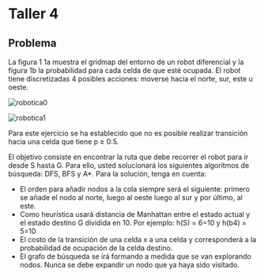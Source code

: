 # Taller 4

## Problema

La figura 1 1a muestra el gridmap del entorno de un robot diferencial y 
la figura 1b la probabilidad para cada celda de que esté ocupada. El robot 
tiene discretizadas 4 posibles acciones: moverse hacia el norte,
sur, este u oeste.

![robotica0](https://user-images.githubusercontent.com/53923936/79271581-a861cd80-7e65-11ea-867f-7573227cb9fe.PNG)

![robotica1](https://user-images.githubusercontent.com/53923936/79271608-b31c6280-7e65-11ea-91e9-bef196913848.PNG)

Para este ejercicio se ha establecido que no es posible realizar transición 
hacia una celda que tiene p ≥ 0:5.

El objetivo consiste en encontrar la ruta que debe recorrer el robot para ir 
desde S hasta G. Para ello, usted solucionará los siguientes algoritmos de 
búsqueda: DFS, BFS y A*. Para la solución, tenga en cuenta:

* El orden para añadir nodos a la cola siempre será el siguiente: primero se 
añade el nodo al norte, luego al oeste luego al sur y por último, al este.
* Como heurística usará distancia de Manhattan entre el estado actual y el 
estado destino G dividida en 10. Por ejemplo: h(S) = 6=10 y h(b4) = 5=10
* El costo de la transición de una celda x a una celda y corresponderá a la 
probabilidad de ocupación de la celda destino.
* El grafo de búsqueda se irá formando a medida que se van explorando nodos. 
Nunca se debe expandir un nodo que ya haya sido visitado.